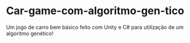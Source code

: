 # Car-game-com-algoritmo-gen-tico
Um jogo de carro bem básico feito com Unity e C# para utilização de um algoritmo genético!
